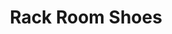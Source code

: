 ---
title: "Rack Room Shoes"
url: /daytona-beach/rack-room-shoes-cornerstone-boulevard/
shop: Schuhe
---